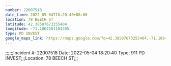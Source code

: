 ```yaml
---
number: 22007518
date_time: 2022-05-04T18:20:40+00:00
location: 78 BEECH ST
latitude: 42.38507673255404
longitude: -71.1864581104305
type: PD INVEST
google_maps_link: https://maps.google.com/?q=42.38507673255404,-71.1864581104305
---
```


;;;;;;Incident #: 22007518  Date: 2022-05-04 18:20:40   Type: 911 PD INVEST;;;Location: 78 BEECH ST;;;
